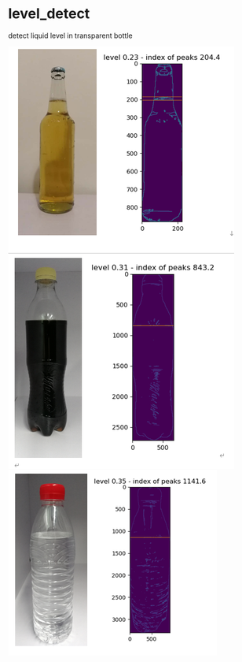 # level_detect
detect liquid level in transparent bottle 


![test result](https://github.com/mmszhezhi/level_detect/blob/master/doc/test1.png?raw=true)
![test result](https://github.com/mmszhezhi/level_detect/blob/master/doc/test2.png?raw=true)
